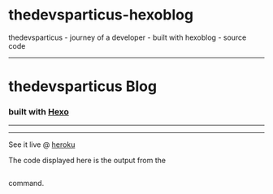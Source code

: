 # thedevsparticus-hexoblog
thedevsparticus - journey of a developer - built with hexoblog - source code

--------------------

# thedevsparticus Blog

### built with [Hexo](https://hexo.io/)
--------------------
--------------------

See it live @ [heroku](https://thedevsparticus-blog.herokuapp.com/)

The code displayed here is the output from the 
```hexo deploy
```
command.
